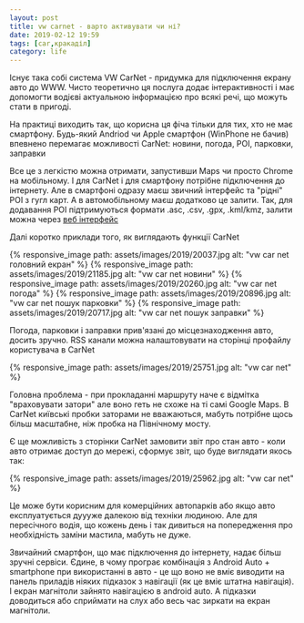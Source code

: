 ```yaml
---
layout: post
title: vw carnet - варто активувати чи ні?
date: 2019-02-12 19:59 
tags: [car,кракаділ]
category: life
---
```

Існує така собі система VW CarNet - придумка для підключення екрану авто до WWW.
Чисто теоретично ця послуга додає інтерактивності і має допомогти водієві актуальною інформацією про всякі речі, що можуть стати в пригоді.

На практиці виходить так, що корисна ця фіча тільки для тих, хто не має смартфону. 
Будь-який Andriod чи Apple смартфон (WinPhone не бачив) впевнено перемагає можливості CarNet: новини, погода, POI, парковки, заправки

Все це з легкістю можна отримати, запустивши Maps чи просто Chrome на мобільному. 
І для CarNet і для смартфону потрібне підключення до інтернету. 
Але в смартфоні одразу маєш звичний інтерфейс та "рідні" POI з гугл карт. 
А в автомобільному маєш додатково це залити. 
Так, для додавання POI підтримуються формати .asc, .csv, .gpx, .kml/kmz, залити можна через
[веб інтерфейс](https://www.volkswagen-car-net.com/portal/user)

Далі коротко приклади того, як виглядають функції CarNet

{% responsive_image path: assets/images/2019/20037.jpg alt: "vw car net головний екран" %}
{% responsive_image path: assets/images/2019/21185.jpg alt: "vw car net новини" %}
{% responsive_image path: assets/images/2019/20260.jpg alt: "vw car net погода" %}
{% responsive_image path: assets/images/2019/20896.jpg alt: "vw car net пошук парковки" %}
{% responsive_image path: assets/images/2019/20717.jpg alt: "vw car net пошук заправки" %}

Погода, парковки і заправки прив'язані до місцезнаходження авто, досить зручно.
RSS канали можна налаштовувати на сторінці профайлу користувача в CarNet

{% responsive_image path: assets/images/2019/25751.jpg alt: "vw car net" %}

Головна проблема - при прокладанні маршруту наче є відмітка "враховувати затори" але воно геть не схоже на ті самі Google Maps. 
В CarNet київські пробки заторами не вважаються, мабуть потрібне щось більш масштабне, ніж пробка на Північному мосту.

Є ще можливість з сторінки CarNet замовити звіт про стан авто - коли авто отримає доступ до мережі, сформує звіт, що буде виглядати якось так:

{% responsive_image path: assets/images/2019/25962.jpg alt: "vw car net" %}

Це може бути корисним для комерційних автопарків або якщо авто експлуатується дуууже далекою від техніки людиною. 
Але для пересічного водія, що кожень день і так дивиться на попередження про необхідність заміни мастила, мабуть не дуже.

Звичайний смартфон, що має підключення до інтернету, надає більш зручні сервіси.
Єдине, в чому програє комбінація з Android Auto + smartphone при використанні в авто - це що воно не вміє виводити на панель приладів ніяких підказок з навігації (як це вміє штатна навігація). 
І екран магнітоли зайнято навігацією в android auto. 
А підказки доводиться або сприймати на слух або весь час зиркати на екран магнітоли.

